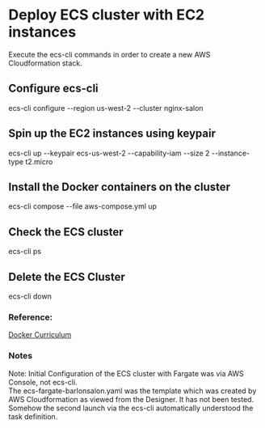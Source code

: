 # Deploy ECS cluster with EC2 instances
Execute the ecs-cli commands in order to create a new AWS Cloudformation stack.

## Configure ecs-cli
ecs-cli configure --region us-west-2 --cluster nginx-salon

## Spin up the EC2 instances using keypair
ecs-cli up --keypair ecs-us-west-2 --capability-iam --size 2 --instance-type t2.micro

## Install the Docker containers on the cluster
ecs-cli compose --file aws-compose.yml up

## Check the ECS cluster
ecs-cli ps

## Delete the ECS Cluster
ecs-cli down

### Reference:
[Docker Curriculum](https://docker-curriculum.com/#aws-elastic-container-service)

### Notes
Note: Initial Configuration of the ECS cluster with Fargate was via AWS Console, not ecs-cli.  
The ecs-fargate-barlonsalon.yaml was the template which was created by AWS Cloudformation as viewed from the Designer.  It has not been tested.
Somehow the second launch via the ecs-cli automatically understood the task definition.

